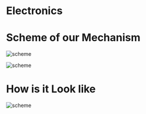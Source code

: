 # Electronics

# Scheme  of our Mechanism
![scheme](https://i.imgur.com/VezQYKx.png)

![scheme](https://i.imgur.com/a1TSy3i.png)
# How is it Look like
![scheme](https://i.imgur.com/YQaGygI.png)
